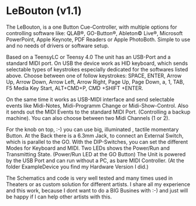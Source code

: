 # LeBouton (v1.1)
The LeBouton, is  a one Button Cue-Controller, with multiple options for controlling software like:
QLAB®, GO-Button®, Ableton© Live®, Microsoft PowerPoint, Apple Keynote, PDF Readers or Apple PhotoBoth.
Simple to use and no needs of drivers or software setup.

Based on a TeensyLC or Teensy 4.0
The unit has an USB-Port and a standard MIDI port.
On USB the device work as HID keyboard, which sends selectable types of keystrokes especially dedicated for the softwares listed above. Choose between one of follow keystrokes:
SPACE, ENTER, Arrow Up, Arrow Down, Arrow Left, Arrow Right, Page Up, Page Down, a, 1, TAB, F5
Media Key Start, ALT+CMD+P, CMD +SHIFT +ENTER.

On the same time it works as USB-MIDI interface and send selectable events like Midi-Notes, 
 Midi-Programm Change or Midi-Show-Control. 
Also it sends out the MIDI Events to the standard MIDI Port. (Controlling a backup machine).
You can also choose between two Midi Channels (1 or 2).

For the knob on top, :-) you can use big, illuminated , tactile momentary Button.
At the Back there is a 6.3mm Jack, to connect an External Switch, which is parallel to the GO.
With the DIP-Switches, you can set the different Modes for Keyboard and MIDI.
Two LEDs shows the Power/Run and Transmitting State. (Power/Run LED at the GO Button)
The Unit is powered by the USB Port and can run without a PC, as bare MIDI Controller.
(At the folder ExampleDevice you find my Hardware Version I did.)

The Schematics and code is very well tested and many times used in Theaters or as custom solution for different artists.
I share all my experience and this work, because I dont want to do a BIG Busines with :-) and just will be happy if I can help other artists with this.
